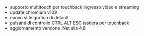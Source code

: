 - supporto multitouch per touchback ingresso video e streaming
- update chromium v109
- nuovo stile grafico di default
- pulsanti di controllo CTRL ALT ESC tastiera per touchback
- aggiornamento versione .Net alla 4.8